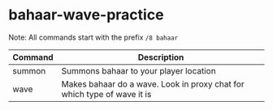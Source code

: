 # bahaar-wave-practice

Note: All commands start with the prefix `/8 bahaar`


Command | Description
--- | ---
summon | Summons bahaar to your player location
wave | Makes bahaar do a wave. Look in proxy chat for which type of wave it is
